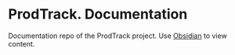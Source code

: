 # ProdTrack. Documentation

Documentation repo of the ProdTrack project. Use [Obsidian](https://obsidian.md/) to view content.